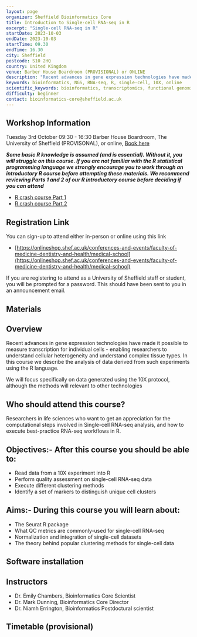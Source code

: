 ```yaml
---
layout: page
organizer: Sheffield Bioinformatics Core
title: Introduction to Single-cell RNA-seq in R
excerpt: "Single-cell RNA-seq in R"
startDate: 2023-10-03
endDate: 2023-10-03
startTime: 09.30
endTime: 16.30
city: Sheffield
postcode: S10 2HQ
country: United Kingdom
venue: Barber House Boardroom (PROVISIONAL) or ONLINE
description: "Recent advances in gene expression technologies have made it possible to measure transcription for individual cells - enabling researchers to understand cellular heterogeneity and understand complex tissue types.  In this course we describe the analysis of data derived from such experiments using the R language"
keywords: bioinformatics, NGS, RNA-seq, R, single-cell, 10X, online
scientific_keywords: bioinformatics, transcriptomics, functional genomics, single-cell, clustering, cell-types
difficulty: beginner
contact: bioinformatics-core@sheffield.ac.uk
---
```


## Workshop Information

Tuesday 3rd October 09:30 - 16:30
Barber House Boardroom, The University of Sheffield (PROVISONAL), or online, [Book here](https://onlineshop.shef.ac.uk/conferences-and-events/faculty-of-medicine-dentistry-and-health/medical-school) 



***Some basic R knowledge is assumed (and is essential). Without it, you will struggle on this course. If you are not familiar with the R statistical programming language we strongly encourage you to work through an introductory R course before attempting these materials. We recommend reviewing Parts 1 and 2 of our R introductory course before deciding if you can attend***

- [R crash course Part 1](https://sbc.shef.ac.uk/r-online/part1.nb.html)
- [R crash course Part 2](https://sbc.shef.ac.uk/r-online/part2.nb.html) 

## Registration Link

You can sign-up to attend either in-person or online using this link

- [https://onlineshop.shef.ac.uk/conferences-and-events/faculty-of-medicine-dentistry-and-health/medical-school](https://onlineshop.shef.ac.uk/conferences-and-events/faculty-of-medicine-dentistry-and-health/medical-school)

If you are registering to attend as a University of Sheffield staff or student, you will be prompted for a password. This should have been sent to you in an announcement email.

## Materials



## Overview

Recent advances in gene expression technologies have made it possible to measure transcription for individual cells - enabling researchers to understand cellular heterogeneity and understand complex tissue types.  In this course we describe the analysis of data derived from such experiments using the R language. 

We will focus specifically on data generated using the 10X protocol, although the methods will relevant to other technologies


## Who should attend this course?

Researchers in life sciences who want to get an appreciation for the computational steps involved in Single-cell RNA-seq analysis, and how to execute best-practice RNA-seq workflows in R.

## Objectives:- After this course you should be able to:

- Read data from a 10X experiment into R
- Perform quality assessment on single-cell RNA-seq data
- Execute different clustering methods
- Identify a set of markers to distinguish unique cell clusters


## Aims:- During this course you will learn about:

- The Seurat R package
- What QC metrics are commonly-used for single-cell RNA-seq
- Normalization and integration of single-cell datasets
- The theory behind popular clustering methods for single-cell data


## Software installation


## Instructors

- Dr. Emily Chambers, Bioinformatics Core Scientist
- Dr. Mark Dunning, Bioinformatics Core Director
- Dr. Niamh Errington, Bioinformatics Postdoctural scientist



## Timetable (provisional)




